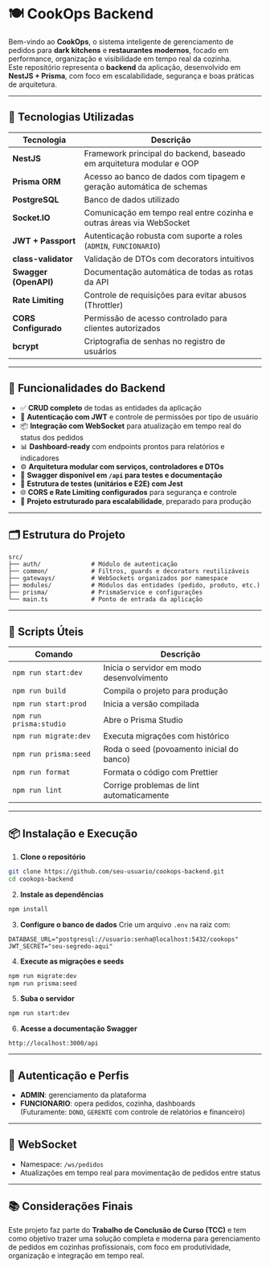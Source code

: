 # 🍽️ CookOps Backend

Bem-vindo ao **CookOps**, o sistema inteligente de gerenciamento de pedidos para **dark kitchens** e **restaurantes modernos**, focado em performance, organização e visibilidade em tempo real da cozinha.  
Este repositório representa o **backend** da aplicação, desenvolvido em **NestJS + Prisma**, com foco em escalabilidade, segurança e boas práticas de arquitetura.

---

## 📌 Tecnologias Utilizadas

| Tecnologia            | Descrição                                                            |
| --------------------- | -------------------------------------------------------------------- |
| **NestJS**            | Framework principal do backend, baseado em arquitetura modular e OOP |
| **Prisma ORM**        | Acesso ao banco de dados com tipagem e geração automática de schemas |
| **PostgreSQL**        | Banco de dados utilizado                                             |
| **Socket.IO**         | Comunicação em tempo real entre cozinha e outras áreas via WebSocket |
| **JWT + Passport**    | Autenticação robusta com suporte a roles (`ADMIN`, `FUNCIONARIO`)    |
| **class-validator**   | Validação de DTOs com decorators intuitivos                          |
| **Swagger (OpenAPI)** | Documentação automática de todas as rotas da API                     |
| **Rate Limiting**     | Controle de requisições para evitar abusos (Throttler)               |
| **CORS Configurado**  | Permissão de acesso controlado para clientes autorizados             |
| **bcrypt**            | Criptografia de senhas no registro de usuários                       |

---

## 🚀 Funcionalidades do Backend

- ✅ **CRUD completo** de todas as entidades da aplicação
- 🔐 **Autenticação com JWT** e controle de permissões por tipo de usuário
- 📦 **Integração com WebSocket** para atualização em tempo real do status dos pedidos
- 📊 **Dashboard-ready** com endpoints prontos para relatórios e indicadores
- ⚙️ **Arquitetura modular com serviços, controladores e DTOs**
- 🔎 **Swagger disponível em `/api` para testes e documentação**
- 🧪 **Estrutura de testes (unitários e E2E) com Jest**
- 🌐 **CORS e Rate Limiting configurados** para segurança e controle
- 🧠 **Projeto estruturado para escalabilidade**, preparado para produção

---

## 🗂️ Estrutura do Projeto

```
src/
├── auth/              # Módulo de autenticação
├── common/            # Filtros, guards e decorators reutilizáveis
├── gateways/          # WebSockets organizados por namespace
├── modules/           # Módulos das entidades (pedido, produto, etc.)
├── prisma/            # PrismaService e configurações
└── main.ts            # Ponto de entrada da aplicação
```

---

## 🧰 Scripts Úteis

| Comando                 | Descrição                                 |
| ----------------------- | ----------------------------------------- |
| `npm run start:dev`     | Inicia o servidor em modo desenvolvimento |
| `npm run build`         | Compila o projeto para produção           |
| `npm run start:prod`    | Inicia a versão compilada                 |
| `npm run prisma:studio` | Abre o Prisma Studio                      |
| `npm run migrate:dev`   | Executa migrações com histórico           |
| `npm run prisma:seed`   | Roda o seed (povoamento inicial do banco) |
| `npm run format`        | Formata o código com Prettier             |
| `npm run lint`          | Corrige problemas de lint automaticamente |

---

## 📦 Instalação e Execução

1. **Clone o repositório**

```bash
git clone https://github.com/seu-usuario/cookops-backend.git
cd cookops-backend
```

2. **Instale as dependências**

```bash
npm install
```

3. **Configure o banco de dados**
   Crie um arquivo `.env` na raiz com:

```
DATABASE_URL="postgresql://usuario:senha@localhost:5432/cookops"
JWT_SECRET="seu-segredo-aqui"
```

4. **Execute as migrações e seeds**

```bash
npm run migrate:dev
npm run prisma:seed
```

5. **Suba o servidor**

```bash
npm run start:dev
```

6. **Acesse a documentação Swagger**

```
http://localhost:3000/api
```

---

## 🔐 Autenticação e Perfis

- **ADMIN**: gerenciamento da plataforma
- **FUNCIONARIO**: opera pedidos, cozinha, dashboards  
  (Futuramente: `DONO`, `GERENTE` com controle de relatórios e financeiro)

---

## 🔌 WebSocket

- Namespace: `/ws/pedidos`
- Atualizações em tempo real para movimentação de pedidos entre status

---

## 📚 Considerações Finais

Este projeto faz parte do **Trabalho de Conclusão de Curso (TCC)** e tem como objetivo trazer uma solução completa e moderna para gerenciamento de pedidos em cozinhas profissionais, com foco em produtividade, organização e integração em tempo real.
